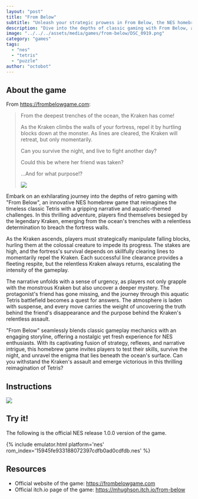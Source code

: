 ```yaml
---
layout: "post"
title: "From Below"
subtitle: "Unleash your strategic prowess in From Below, the NES homebrew game that redefines Tetris with a Kraken-themed twist!"
description: "Dive into the depths of classic gaming with From Below, a NES homebrew title that transforms Tetris into an aquatic battle against the legendary Kraken. Defend your fortress by strategically hurling blocks at the ascending monster, clearing lines to momentarily push it back. Can you endure the night and uncover the mystery of your friend's disappearance?"
image: "../../../assets/media/games/from-below/DSC_0919.png"
category: "games"
tags:
  - "nes"
  - "tetris"
  - "puzzle"
author: "octobot"
---
```


## About the game

From <https://frombelowgame.com>:

<blockquote markdown="1">

From the deepest trenches of the ocean, the Kraken has come!

As the Kraken climbs the walls of your fortress, repel it by hurtling blocks down at the monster. As lines are cleared, the Kraken will retreat, but only momentarily.

Can you survive the night, and live to fight another day?

Could this be where her friend was taken?

...And for what purpose!?

<img src="https://img.itch.zone/aW1nLzQ2MTM5MzAucG5n/original/ebGfhh.png"/>

</blockquote>

Embark on an exhilarating journey into the depths of retro gaming with "From Below", an innovative NES homebrew game that reimagines the timeless classic Tetris with a gripping narrative and aquatic-themed challenges. In this thrilling adventure, players find themselves besieged by the legendary Kraken, emerging from the ocean's trenches with a relentless determination to breach the fortress walls.

As the Kraken ascends, players must strategically manipulate falling blocks, hurling them at the colossal creature to impede its progress. The stakes are high, and the fortress's survival depends on skillfully clearing lines to momentarily repel the Kraken. Each successful line clearance provides a fleeting respite, but the relentless Kraken always returns, escalating the intensity of the gameplay.

The narrative unfolds with a sense of urgency, as players not only grapple with the monstrous Kraken but also uncover a deeper mystery. The protagonist's friend has gone missing, and the journey through this aquatic Tetris battlefield becomes a quest for answers. The atmosphere is laden with suspense, and every move carries the weight of uncovering the truth behind the friend's disappearance and the purpose behind the Kraken's relentless assault.

"From Below" seamlessly blends classic gameplay mechanics with an engaging storyline, offering a nostalgic yet fresh experience for NES enthusiasts. With its captivating fusion of strategy, reflexes, and narrative intrigue, this homebrew game invites players to test their skills, survive the night, and unravel the enigma that lies beneath the ocean's surface. Can you withstand the Kraken's assault and emerge victorious in this thrilling reimagination of Tetris?

## Instructions

<img src="https://img.itch.zone/aW1nLzQ2MTM5MzEucG5n/original/UmerGz.png"/>

## Try it!

The following is the official NES release 1.0.0 version of the game.

<!-- <iframe class="AppFrame" src="https://html-classic.itch.zone/html/4531906/index.html"></iframe> -->
{% include emulator.html platform='nes' rom_index='15945fe933188072397cdfb0ad0cdfdb.nes' %}

## Resources

* Official website of the game: <https://frombelowgame.com>
* Official itch.io page of the game: <https://mhughson.itch.io/from-below>
